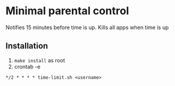 # Minimal parental control
Notifies 15 minutes before time is up. Kills all apps when time is up

## Installation

1. `make install` as root
2. crontab -e 
```
*/2 * * * * time-limit.sh <username>
```
